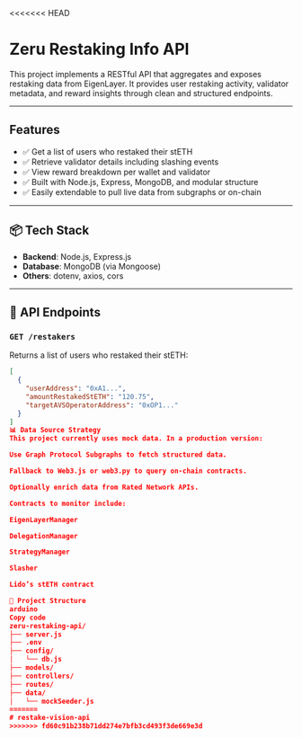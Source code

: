 <<<<<<< HEAD
# Zeru Restaking Info API

This project implements a RESTful API that aggregates and exposes restaking data from EigenLayer. It provides user restaking activity, validator metadata, and reward insights through clean and structured endpoints.

---

##  Features

- ✅ Get a list of users who restaked their stETH
- ✅ Retrieve validator details including slashing events
- ✅ View reward breakdown per wallet and validator
- ✅ Built with Node.js, Express, MongoDB, and modular structure
- ✅ Easily extendable to pull live data from subgraphs or on-chain

---

## 📦 Tech Stack

- **Backend**: Node.js, Express.js
- **Database**: MongoDB (via Mongoose)
- **Others**: dotenv, axios, cors

---

## 📁 API Endpoints

### `GET /restakers`

Returns a list of users who restaked their stETH:

```json
[
  {
    "userAddress": "0xA1...",
    "amountRestakedStETH": "120.75",
    "targetAVSOperatorAddress": "0xOP1..."
  }
]
📊 Data Source Strategy
This project currently uses mock data. In a production version:

Use Graph Protocol Subgraphs to fetch structured data.

Fallback to Web3.js or web3.py to query on-chain contracts.

Optionally enrich data from Rated Network APIs.

Contracts to monitor include:

EigenLayerManager

DelegationManager

StrategyManager

Slasher

Lido’s stETH contract

📁 Project Structure
arduino
Copy code
zeru-restaking-api/
├── server.js
├── .env
├── config/
│   └── db.js
├── models/
├── controllers/
├── routes/
├── data/
│   └── mockSeeder.js
=======
# restake-vision-api
>>>>>>> fd60c91b238b71dd274e7bfb3cd493f3de669e3d
